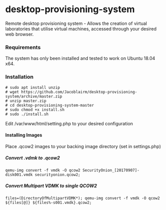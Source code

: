 # desktop-provisioning-system
Remote desktop provisioning system - Allows the creation of virtual laboratories that utilise virtual machines, accessed through your desired web browser.

### Requirements
The system has only been installed and tested to work on Ubuntu 18.04 x64.

### Installation
```
# sudo apt install unzip
# wget https://github.com/Jacoblairm/desktop-provisioning-system/archive/master.zip
# unzip master.zip
# cd desktop-provisioning-system-master
# sudo chmod +x install.sh
# sudo ./install.sh
```
Edit /var/www/html/setting.php to your desired configuration

#### Installing Images
Place .qcow2 images to your backing image directory (set in settings.php)


##### Convert .vdmk to .qcow2
```
qemu-img convert -f vmdk -O qcow2 SecurityOnion_[20170907]-disk001.vmdk securityonion.qcow2;
```
##### Convert Multipart VDMK to single QCOW2
```
files=(DirectoryOfMultipartVDMK*); qemu-img convert -f vmdk -O qcow2 ${files[@]} ${files%-s001.vmdk}.qcow2;
```
